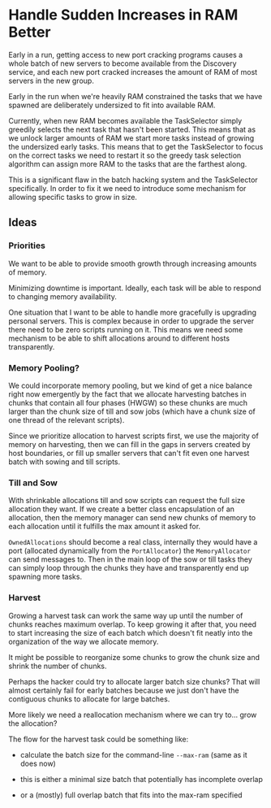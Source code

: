 # Handle Sudden Increases in RAM Better

Early in a run, getting access to new port cracking programs causes a
whole batch of new servers to become available from the Discovery
service, and each new port cracked increases the amount of RAM of most
servers in the new group.

Early in the run when we're heavily RAM constrained the tasks that we
have spawned are deliberately undersized to fit into available RAM.

Currently, when new RAM becomes available the TaskSelector simply
greedily selects the next task that hasn't been started. This means
that as we unlock larger amounts of RAM we start more tasks instead of
growing the undersized early tasks. This means that to get the
TaskSelector to focus on the correct tasks we need to restart it so
the greedy task selection algorithm can assign more RAM to the tasks
that are the farthest along.

This is a significant flaw in the batch hacking system and the
TaskSelector specifically. In order to fix it we need to introduce
some mechanism for allowing specific tasks to grow in size.


## Ideas

### Priorities

We want to be able to provide smooth growth through increasing amounts
of memory.

Minimizing downtime is important. Ideally, each task will be able to
respond to changing memory availability.

One situation that I want to be able to handle more gracefully is
upgrading personal servers. This is complex because in order to
upgrade the server there need to be zero scripts running on it. This
means we need some mechanism to be able to shift allocations around
to different hosts transparently.

### Memory Pooling?

We could incorporate memory pooling, but we kind of get a nice balance
right now emergently by the fact that we allocate harvesting batches
in chunks that contain all four phases (HWGW) so these chunks are much
larger than the chunk size of till and sow jobs (which have a chunk
size of one thread of the relevant scripts).

Since we prioritize allocation to harvest scripts first, we use the
majority of memory on harvesting, then we can fill in the gaps in
servers created by host boundaries, or fill up smaller servers that
can't fit even one harvest batch with sowing and till scripts.

### Till and Sow

With shrinkable allocations till and sow scripts can request the full
size allocation they want. If we create a better class encapsulation
of an allocation, then the memory manager can send new chunks of
memory to each allocation until it fulfills the max amount it asked
for.

`OwnedAllocations` should become a real class, internally they would
have a port (allocated dynamically from the `PortAllocator`) the
`MemoryAllocator` can send messages to. Then in the main loop of the
sow or till tasks they can simply loop through the chunks they have
and transparently end up spawning more tasks.

### Harvest

Growing a harvest task can work the same way up until the number of
chunks reaches maximum overlap. To keep growing it after that, you need
to start increasing the size of each batch which doesn't fit neatly
into the organization of the way we allocate memory.

It might be possible to reorganize some chunks to grow the chunk size
and shrink the number of chunks.

Perhaps the hacker could try to allocate larger batch size chunks?
That will almost certainly fail for early batches because we just
don't have the contiguous chunks to allocate for large batches.

More likely we need a reallocation mechanism where we can try
to... grow the allocation?

The flow for the harvest task could be something like:

- calculate the batch size for the command-line `--max-ram` (same as
  it does now)

- this is either a minimal size batch that potentially has incomplete
  overlap

- or a (mostly) full overlap batch that fits into the max-ram specified

